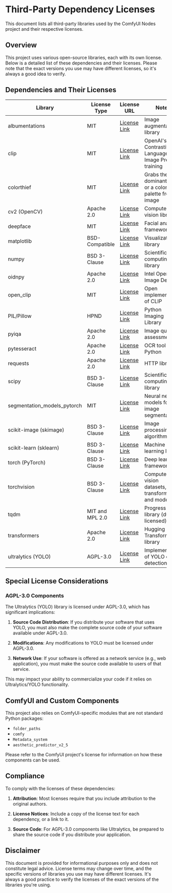# Third-Party Dependency Licenses

This document lists all third-party libraries used by the ComfyUI Nodes project and their respective licenses.

## Overview

This project uses various open-source libraries, each with its own license. Below is a detailed list of these dependencies and their licenses. Please note that the exact versions you use may have different licenses, so it's always a good idea to verify.

## Dependencies and Their Licenses

| Library | License Type | License URL | Notes |
|---------|-------------|-------------|-------|
| albumentations | MIT | [License Link](https://github.com/albumentations-team/albumentations/blob/master/LICENSE) | Image augmentation library |
| clip | MIT | [License Link](https://github.com/openai/CLIP/blob/main/LICENSE) | OpenAI's Contrastive Language-Image Pre-training |
| colorthief | MIT | [License Link](https://github.com/fengsp/color-thief-py/blob/master/LICENSE) | Grabs the dominant color or a color palette from an image |
| cv2 (OpenCV) | Apache 2.0 | [License Link](https://github.com/opencv/opencv/blob/master/LICENSE) | Computer vision library |
| deepface | MIT | [License Link](https://github.com/serengil/deepface/blob/master/LICENSE) | Facial analysis framework |
| matplotlib | BSD-Compatible | [License Link](https://matplotlib.org/stable/users/project/license.html) | Visualization library |
| numpy | BSD 3-Clause | [License Link](https://github.com/numpy/numpy/blob/main/LICENSE.txt) | Scientific computing library |
| oidnpy | Apache 2.0 | [License Link](https://github.com/OpenImageDenoise/oidn/blob/master/LICENSE.txt) | Intel Open Image Denoise |
| open_clip | MIT | [License Link](https://github.com/mlfoundations/open_clip/blob/main/LICENSE) | Open implementation of CLIP |
| PIL/Pillow | HPND | [License Link](https://github.com/python-pillow/Pillow/blob/main/LICENSE) | Python Imaging Library |
| pyiqa | Apache 2.0 | [License Link](https://github.com/chaofengc/IQA-PyTorch/blob/main/LICENSE) | Image quality assessment |
| pytesseract | Apache 2.0 | [License Link](https://github.com/madmaze/pytesseract/blob/master/LICENSE) | OCR tool for Python |
| requests | Apache 2.0 | [License Link](https://github.com/psf/requests/blob/main/LICENSE) | HTTP library |
| scipy | BSD 3-Clause | [License Link](https://github.com/scipy/scipy/blob/main/LICENSE.txt) | Scientific computing library |
| segmentation_models_pytorch | MIT | [License Link](https://github.com/qubvel/segmentation_models.pytorch/blob/master/LICENSE) | Neural network models for image segmentation |
| scikit-image (skimage) | BSD 3-Clause | [License Link](https://github.com/scikit-image/scikit-image/blob/main/LICENSE.txt) | Image processing algorithms |
| scikit-learn (sklearn) | BSD 3-Clause | [License Link](https://github.com/scikit-learn/scikit-learn/blob/main/COPYING) | Machine learning library |
| torch (PyTorch) | BSD 3-Clause | [License Link](https://github.com/pytorch/pytorch/blob/master/LICENSE) | Deep learning framework |
| torchvision | BSD 3-Clause | [License Link](https://github.com/pytorch/vision/blob/main/LICENSE) | Computer vision datasets, transforms, and models |
| tqdm | MIT and MPL 2.0 | [License Link](https://github.com/tqdm/tqdm/blob/master/LICENCE) | Progress bar library (dual-licensed) |
| transformers | Apache 2.0 | [License Link](https://github.com/huggingface/transformers/blob/main/LICENSE) | Hugging Face Transformers library |
| ultralytics (YOLO) | AGPL-3.0 | [License Link](https://github.com/ultralytics/ultralytics/blob/main/LICENSE) | Implementation of YOLO object detection |

## Special License Considerations

### AGPL-3.0 Components

The Ultralytics (YOLO) library is licensed under AGPL-3.0, which has significant implications:

1. **Source Code Distribution**: If you distribute your software that uses YOLO, you must also make the complete source code of your software available under AGPL-3.0.
   
2. **Modifications**: Any modifications to YOLO must be licensed under AGPL-3.0.
   
3. **Network Use**: If your software is offered as a network service (e.g., web application), you must make the source code available to users of that service.

This may impact your ability to commercialize your code if it relies on Ultralytics/YOLO functionality.

## ComfyUI and Custom Components

This project also relies on ComfyUI-specific modules that are not standard Python packages:

- `folder_paths`
- `comfy`
- `Metadata_system`
- `aesthetic_predictor_v2_5`

Please refer to the ComfyUI project's license for information on how these components can be used.

## Compliance

To comply with the licenses of these dependencies:

1. **Attribution**: Most licenses require that you include attribution to the original authors.
   
2. **License Notices**: Include a copy of the license text for each dependency, or a link to it.
   
3. **Source Code**: For AGPL-3.0 components like Ultralytics, be prepared to share the source code if you distribute your application.

## Disclaimer

This document is provided for informational purposes only and does not constitute legal advice. License terms may change over time, and the specific versions of libraries you use may have different licenses. It's always a good practice to verify the licenses of the exact versions of the libraries you're using.
